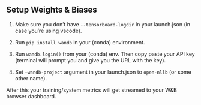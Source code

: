 ## Setup Weights & Biases

1. Make sure you don’t have `--tensorboard-logdir` in your launch.json (in case you’re using vscode).

2. Run `pip install wandb` in your (conda) environment.

3. Run `wandb.login()` from your (conda) env. Then copy paste your API key (terminal will prompt you and give you the URL with the key).

4. Set `—wandb-project` argument in your launch.json to `open-nllb` (or some other name).

After this your training/system metrics will get streamed to your W&B browser dashboard.